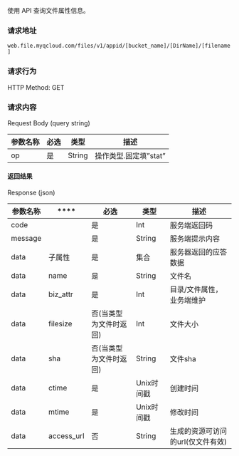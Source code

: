

使用 API 查询文件属性信息。



### 请求地址

`web.file.myqcloud.com/files/v1/appid/[bucket_name]/[DirName]/[filename]`



### 请求行为

HTTP Method: GET



### 请求内容

Request Body (query string)

| **参数名称** | **必选** | **类型** | **描述**         |
| -------- | ------ | ------ | -------------- |
| op       | 是      | String | 操作类型.固定填”stat” |



#### 返回结果

Response (json)

| **参数名称** | ****       | **必选**       | **类型**  | **描述**              |
| -------- | ---------- | ------------ | ------- | ------------------- |
| code     |            | 是            | Int     | 服务端返回码              |
| message  |            | 是            | String  | 服务端提示内容             |
| data     | 子属性        | 是            | 集合      | 服务器返回的应答数据          |
| data     | name       | 是            | String  | 文件名                 |
| data     | biz_attr   | 是            | Int     | 目录/文件属性，业务端维护       |
| data     | filesize   | 否(当类型为文件时返回) | Int     | 文件大小                |
| data     | sha        | 否(当类型为文件时返回) | String  | 文件sha               |
| data     | ctime      | 是            | Unix时间戳 | 创建时间                |
| data     | mtime      | 是            | Unix时间戳 | 修改时间                |
| data     | access_url | 否            | String  | 生成的资源可访问的url(仅文件有效) |

